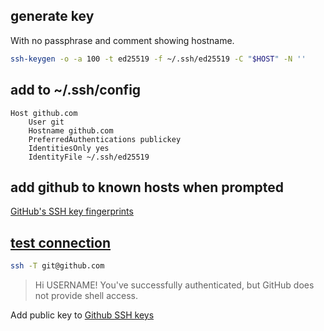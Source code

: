 ## generate key

With no passphrase and comment showing hostname.

```sh
ssh-keygen -o -a 100 -t ed25519 -f ~/.ssh/ed25519 -C "$HOST" -N ''
```

## add to ~/.ssh/config

```
Host github.com
    User git
    Hostname github.com
    PreferredAuthentications publickey
    IdentitiesOnly yes
    IdentityFile ~/.ssh/ed25519
```

## add github to known hosts when prompted

[GitHub's SSH key fingerprints](https://docs.github.com/en/authentication/keeping-your-account-and-data-secure/githubs-ssh-key-fingerprints)

## [test connection](https://docs.github.com/en/authentication/connecting-to-github-with-ssh/testing-your-ssh-connection)

```sh
ssh -T git@github.com
```

> Hi USERNAME! You've successfully authenticated, but GitHub does not provide shell access.

Add public key to [Github SSH keys](https://github.com/settings/keys)

